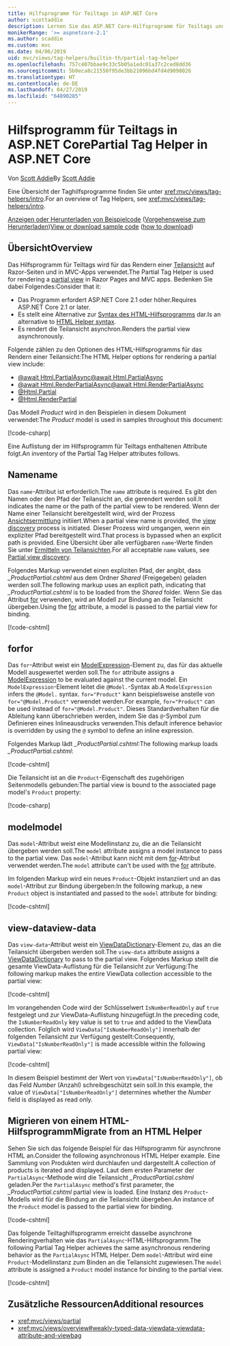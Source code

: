 ```yaml
---
title: Hilfsprogramm für Teiltags in ASP.NET Core
author: scottaddie
description: Lernen Sie das ASP.NET Core-Hilfsprogramm für Teiltags und die Rolle seiner Attribute beim Rendern einer Teilansicht kennen.
monikerRange: '>= aspnetcore-2.1'
ms.author: scaddie
ms.custom: mvc
ms.date: 04/06/2019
uid: mvc/views/tag-helpers/builtin-th/partial-tag-helper
ms.openlocfilehash: 757c407bbae9c33c5b05a1edc01a37c2ced8dd36
ms.sourcegitcommit: 5b0eca8c21550f95de3bb21096bd4fd4d9098026
ms.translationtype: HT
ms.contentlocale: de-DE
ms.lasthandoff: 04/27/2019
ms.locfileid: "64890285"
---
```

# <a name="partial-tag-helper-in-aspnet-core"></a><span data-ttu-id="90543-103">Hilfsprogramm für Teiltags in ASP.NET Core</span><span class="sxs-lookup"><span data-stu-id="90543-103">Partial Tag Helper in ASP.NET Core</span></span>

<span data-ttu-id="90543-104">Von [Scott Addie](https://github.com/scottaddie)</span><span class="sxs-lookup"><span data-stu-id="90543-104">By [Scott Addie](https://github.com/scottaddie)</span></span>

<span data-ttu-id="90543-105">Eine Übersicht der Taghilfsprogramme finden Sie unter <xref:mvc/views/tag-helpers/intro>.</span><span class="sxs-lookup"><span data-stu-id="90543-105">For an overview of Tag Helpers, see <xref:mvc/views/tag-helpers/intro>.</span></span>

<span data-ttu-id="90543-106">[Anzeigen oder Herunterladen von Beispielcode](https://github.com/aspnet/AspNetCore.Docs/tree/master/aspnetcore/mvc/views/tag-helpers/built-in/samples) ([Vorgehensweise zum Herunterladen](xref:index#how-to-download-a-sample))</span><span class="sxs-lookup"><span data-stu-id="90543-106">[View or download sample code](https://github.com/aspnet/AspNetCore.Docs/tree/master/aspnetcore/mvc/views/tag-helpers/built-in/samples) ([how to download](xref:index#how-to-download-a-sample))</span></span>

## <a name="overview"></a><span data-ttu-id="90543-107">Übersicht</span><span class="sxs-lookup"><span data-stu-id="90543-107">Overview</span></span>

<span data-ttu-id="90543-108">Das Hilfsprogramm für Teiltags wird für das Rendern einer [Teilansicht](xref:mvc/views/partial) auf Razor-Seiten und in MVC-Apps verwendet.</span><span class="sxs-lookup"><span data-stu-id="90543-108">The Partial Tag Helper is used for rendering a [partial view](xref:mvc/views/partial) in Razor Pages and MVC apps.</span></span> <span data-ttu-id="90543-109">Bedenken Sie dabei Folgendes:</span><span class="sxs-lookup"><span data-stu-id="90543-109">Consider that it:</span></span>

* <span data-ttu-id="90543-110">Das Programm erfordert ASP.NET Core 2.1 oder höher.</span><span class="sxs-lookup"><span data-stu-id="90543-110">Requires ASP.NET Core 2.1 or later.</span></span>
* <span data-ttu-id="90543-111">Es stellt eine Alternative zur [Syntax des HTML-Hilfsprogramms](xref:mvc/views/partial#reference-a-partial-view) dar.</span><span class="sxs-lookup"><span data-stu-id="90543-111">Is an alternative to [HTML Helper syntax](xref:mvc/views/partial#reference-a-partial-view).</span></span>
* <span data-ttu-id="90543-112">Es rendert die Teilansicht asynchron.</span><span class="sxs-lookup"><span data-stu-id="90543-112">Renders the partial view asynchronously.</span></span>

<span data-ttu-id="90543-113">Folgende zählen zu den Optionen des HTML-Hilfsprogramms für das Rendern einer Teilansicht:</span><span class="sxs-lookup"><span data-stu-id="90543-113">The HTML Helper options for rendering a partial view include:</span></span>

* [<span data-ttu-id="90543-114">@await Html.PartialAsync</span><span class="sxs-lookup"><span data-stu-id="90543-114">@await Html.PartialAsync</span></span>](/dotnet/api/microsoft.aspnetcore.mvc.rendering.htmlhelperpartialextensions.partialasync)
* [<span data-ttu-id="90543-115">@await Html.RenderPartialAsync</span><span class="sxs-lookup"><span data-stu-id="90543-115">@await Html.RenderPartialAsync</span></span>](/dotnet/api/microsoft.aspnetcore.mvc.rendering.htmlhelperpartialextensions.renderpartialasync)
* [@Html.Partial](/dotnet/api/microsoft.aspnetcore.mvc.rendering.htmlhelperpartialextensions.partial)
* [@Html.RenderPartial](/dotnet/api/microsoft.aspnetcore.mvc.rendering.htmlhelperpartialextensions.renderpartial)

<span data-ttu-id="90543-116">Das Modell *Product* wird in den Beispielen in diesem Dokument verwendet:</span><span class="sxs-lookup"><span data-stu-id="90543-116">The *Product* model is used in samples throughout this document:</span></span>

[!code-csharp[](samples/TagHelpersBuiltIn/Models/Product.cs)]

<span data-ttu-id="90543-117">Eine Auflistung der im Hilfsprogramm für Teiltags enthaltenen Attribute folgt.</span><span class="sxs-lookup"><span data-stu-id="90543-117">An inventory of the Partial Tag Helper attributes follows.</span></span>

## <a name="name"></a><span data-ttu-id="90543-118">Name</span><span class="sxs-lookup"><span data-stu-id="90543-118">name</span></span>

<span data-ttu-id="90543-119">Das `name`-Attribut ist erforderlich.</span><span class="sxs-lookup"><span data-stu-id="90543-119">The `name` attribute is required.</span></span> <span data-ttu-id="90543-120">Es gibt den Namen oder den Pfad der Teilansicht an, die gerendert werden soll.</span><span class="sxs-lookup"><span data-stu-id="90543-120">It indicates the name or the path of the partial view to be rendered.</span></span> <span data-ttu-id="90543-121">Wenn der Name einer Teilansicht bereitgestellt wird, wird der Prozess [Ansichtsermittlung](xref:mvc/views/overview#view-discovery) initiiert.</span><span class="sxs-lookup"><span data-stu-id="90543-121">When a partial view name is provided, the [view discovery](xref:mvc/views/overview#view-discovery) process is initiated.</span></span> <span data-ttu-id="90543-122">Dieser Prozess wird umgangen, wenn ein expliziter Pfad bereitgestellt wird.</span><span class="sxs-lookup"><span data-stu-id="90543-122">That process is bypassed when an explicit path is provided.</span></span> <span data-ttu-id="90543-123">Eine Übersicht über alle verfügbaren `name`-Werte finden Sie unter [Ermitteln von Teilansichten](xref:mvc/views/partial#partial-view-discovery).</span><span class="sxs-lookup"><span data-stu-id="90543-123">For all acceptable `name` values, see [Partial view discovery](xref:mvc/views/partial#partial-view-discovery).</span></span>

<span data-ttu-id="90543-124">Folgendes Markup verwendet einen expliziten Pfad, der angibt, dass *_ProductPartial.cshtml* aus dem Ordner *Shared* (Freigegeben) geladen werden soll.</span><span class="sxs-lookup"><span data-stu-id="90543-124">The following markup uses an explicit path, indicating that *_ProductPartial.cshtml* is to be loaded from the *Shared* folder.</span></span> <span data-ttu-id="90543-125">Wenn Sie das Attribut [for](#for) verwenden, wird an Modell zur Bindung an die Teilansicht übergeben.</span><span class="sxs-lookup"><span data-stu-id="90543-125">Using the [for](#for) attribute, a model is passed to the partial view for binding.</span></span>

[!code-cshtml[](samples/TagHelpersBuiltIn/Pages/Product.cshtml?name=snippet_Name)]

## <a name="for"></a><span data-ttu-id="90543-126">for</span><span class="sxs-lookup"><span data-stu-id="90543-126">for</span></span>

<span data-ttu-id="90543-127">Das `for`-Attribut weist ein [ModelExpression](/dotnet/api/microsoft.aspnetcore.mvc.viewfeatures.modelexpression)-Element zu, das für das aktuelle Modell ausgewertet werden soll.</span><span class="sxs-lookup"><span data-stu-id="90543-127">The `for` attribute assigns a [ModelExpression](/dotnet/api/microsoft.aspnetcore.mvc.viewfeatures.modelexpression) to be evaluated against the current model.</span></span> <span data-ttu-id="90543-128">Ein `ModelExpression`-Element leitet die `@Model.`-Syntax ab.</span><span class="sxs-lookup"><span data-stu-id="90543-128">A `ModelExpression` infers the `@Model.` syntax.</span></span> <span data-ttu-id="90543-129">`for="Product"` kann beispielsweise anstelle von `for="@Model.Product"` verwendet werden.</span><span class="sxs-lookup"><span data-stu-id="90543-129">For example, `for="Product"` can be used instead of `for="@Model.Product"`.</span></span> <span data-ttu-id="90543-130">Dieses Standardverhalten für die Ableitung kann überschrieben werden, indem Sie das `@`-Symbol zum Definieren eines Inlineausdrucks verwenden.</span><span class="sxs-lookup"><span data-stu-id="90543-130">This default inference behavior is overridden by using the `@` symbol to define an inline expression.</span></span>

<span data-ttu-id="90543-131">Folgendes Markup lädt *_ProductPartial.cshtml*:</span><span class="sxs-lookup"><span data-stu-id="90543-131">The following markup loads *_ProductPartial.cshtml*:</span></span>

[!code-cshtml[](samples/TagHelpersBuiltIn/Pages/Product.cshtml?name=snippet_For)]

<span data-ttu-id="90543-132">Die Teilansicht ist an die `Product`-Eigenschaft des zugehörigen Seitenmodells gebunden:</span><span class="sxs-lookup"><span data-stu-id="90543-132">The partial view is bound to the associated page model's `Product` property:</span></span>

[!code-csharp[](samples/TagHelpersBuiltIn/Pages/Product.cshtml.cs?highlight=8)]

## <a name="model"></a><span data-ttu-id="90543-133">model</span><span class="sxs-lookup"><span data-stu-id="90543-133">model</span></span>

<span data-ttu-id="90543-134">Das `model`-Attribut weist eine Modellinstanz zu, die an die Teilansicht übergeben werden soll.</span><span class="sxs-lookup"><span data-stu-id="90543-134">The `model` attribute assigns a model instance to pass to the partial view.</span></span> <span data-ttu-id="90543-135">Das `model`-Attribut kann nicht mit dem [for](#for)-Attribut verwendet werden.</span><span class="sxs-lookup"><span data-stu-id="90543-135">The `model` attribute can't be used with the [for](#for) attribute.</span></span>

<span data-ttu-id="90543-136">Im folgenden Markup wird ein neues `Product`-Objekt instanziiert und an das `model`-Attribut zur Bindung übergeben:</span><span class="sxs-lookup"><span data-stu-id="90543-136">In the following markup, a new `Product` object is instantiated and passed to the `model` attribute for binding:</span></span>

[!code-cshtml[](samples/TagHelpersBuiltIn/Pages/Product.cshtml?name=snippet_Model)]

## <a name="view-data"></a><span data-ttu-id="90543-137">view-data</span><span class="sxs-lookup"><span data-stu-id="90543-137">view-data</span></span>

<span data-ttu-id="90543-138">Das `view-data`-Attribut weist ein [ViewDataDictionary](/dotnet/api/microsoft.aspnetcore.mvc.viewfeatures.viewdatadictionary)-Element zu, das an die Teilansicht übergeben werden soll.</span><span class="sxs-lookup"><span data-stu-id="90543-138">The `view-data` attribute assigns a [ViewDataDictionary](/dotnet/api/microsoft.aspnetcore.mvc.viewfeatures.viewdatadictionary) to pass to the partial view.</span></span> <span data-ttu-id="90543-139">Folgendes Markup stellt die gesamte ViewData-Auflistung für die Teilansicht zur Verfügung:</span><span class="sxs-lookup"><span data-stu-id="90543-139">The following markup makes the entire ViewData collection accessible to the partial view:</span></span>

[!code-cshtml[](samples/TagHelpersBuiltIn/Pages/Product.cshtml?name=snippet_ViewData&highlight=5-)]

<span data-ttu-id="90543-140">Im vorangehenden Code wird der Schlüsselwert `IsNumberReadOnly` auf `true` festgelegt und zur ViewData-Auflistung hinzugefügt.</span><span class="sxs-lookup"><span data-stu-id="90543-140">In the preceding code, the `IsNumberReadOnly` key value is set to `true` and added to the ViewData collection.</span></span> <span data-ttu-id="90543-141">Folglich wird `ViewData["IsNumberReadOnly"]` innerhalb der folgenden Teilansicht zur Verfügung gestellt:</span><span class="sxs-lookup"><span data-stu-id="90543-141">Consequently, `ViewData["IsNumberReadOnly"]` is made accessible within the following partial view:</span></span>

[!code-cshtml[](samples/TagHelpersBuiltIn/Pages/Shared/_ProductViewDataPartial.cshtml?highlight=5)]

<span data-ttu-id="90543-142">In diesem Beispiel bestimmt der Wert von `ViewData["IsNumberReadOnly"]`, ob das Feld *Number* (Anzahl) schreibgeschützt sein soll.</span><span class="sxs-lookup"><span data-stu-id="90543-142">In this example, the value of `ViewData["IsNumberReadOnly"]` determines whether the *Number* field is displayed as read only.</span></span>

## <a name="migrate-from-an-html-helper"></a><span data-ttu-id="90543-143">Migrieren von einem HTML-Hilfsprogramm</span><span class="sxs-lookup"><span data-stu-id="90543-143">Migrate from an HTML Helper</span></span>

<span data-ttu-id="90543-144">Sehen Sie sich das folgende Beispiel für das Hilfsprogramm für asynchrone HTML an.</span><span class="sxs-lookup"><span data-stu-id="90543-144">Consider the following asynchronous HTML Helper example.</span></span> <span data-ttu-id="90543-145">Eine Sammlung von Produkten wird durchlaufen und dargestellt.</span><span class="sxs-lookup"><span data-stu-id="90543-145">A collection of products is iterated and displayed.</span></span> <span data-ttu-id="90543-146">Laut dem ersten Parameter der `PartialAsync`-Methode wird die Teilansicht *_ProductPartial.cshtml* geladen.</span><span class="sxs-lookup"><span data-stu-id="90543-146">Per the `PartialAsync` method's first parameter, the *_ProductPartial.cshtml* partial view is loaded.</span></span> <span data-ttu-id="90543-147">Eine Instanz des `Product`-Modells wird für die Bindung an die Teilansicht übergeben.</span><span class="sxs-lookup"><span data-stu-id="90543-147">An instance of the `Product` model is passed to the partial view for binding.</span></span>

[!code-cshtml[](samples/TagHelpersBuiltIn/Pages/Products.cshtml?name=snippet_HtmlHelper&highlight=3)]

<span data-ttu-id="90543-148">Das folgende Teiltaghilfsprogramm erreicht dasselbe asynchrone Renderingverhalten wie das `PartialAsync`-HTML-Hilfsprogramm.</span><span class="sxs-lookup"><span data-stu-id="90543-148">The following Partial Tag Helper achieves the same asynchronous rendering behavior as the `PartialAsync` HTML Helper.</span></span> <span data-ttu-id="90543-149">Dem `model`-Attribut wird eine `Product`-Modellinstanz zum Binden an die Teilansicht zugewiesen.</span><span class="sxs-lookup"><span data-stu-id="90543-149">The `model` attribute is assigned a `Product` model instance for binding to the partial view.</span></span>

[!code-cshtml[](samples/TagHelpersBuiltIn/Pages/Products.cshtml?name=snippet_TagHelper&highlight=3)]

## <a name="additional-resources"></a><span data-ttu-id="90543-150">Zusätzliche Ressourcen</span><span class="sxs-lookup"><span data-stu-id="90543-150">Additional resources</span></span>

* <xref:mvc/views/partial>
* <xref:mvc/views/overview#weakly-typed-data-viewdata-viewdata-attribute-and-viewbag>
